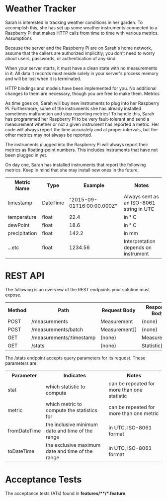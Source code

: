 # Weather Tracker

Sarah is interested in tracking weather conditions in her garden. To accomplish this, she has set up some weather instruments connected to a Raspberry Pi that makes HTTP calls from time to time with various metrics.
Assumptions

Because the server and the Raspberry Pi are on Sarah's home network, assume that the callers are authorized implicitly; you don't need to worry about users, passwords, or authentication of any kind.

When your server starts, it must have a clean state with no measurements in it. All data it records must reside solely in your server's process memory and will be lost when it is terminated.

HTTP bindings and models have been implemented for you. No additional changes to them are necessary, though you are free to make them.
Metrics

As time goes on, Sarah will buy new instruments to plug into her Raspberry Pi. Furthermore, some of the instruments she has already installed sometimes malfunction and stop reporting metrics! To handle this, Sarah has programmed her Raspberry Pi to be very fault-tolerant and send a measurement whether or not a given instrument has reported a metric. Her code will always report the time accurately and at proper intervals, but the other metrics may not always be reported.

The instruments plugged into the Raspberry Pi will always report their metrics as floating-point numbers. This includes instruments that have not been plugged in yet.

On day one, Sarah has installed instruments that report the following metrics. Keep in mind that she may install new ones in the future.
<table>
    <tr>
        <th>Metric Name</td>
		<th>Type</td>
		<th>Example</td>
		<th>Notes</td>
    </tr>
	<tr>
        <td>timestamp</td>
		<td>DateTime</td>
		<td>"2015-09-01T16:00:00.000Z"</td>
		<td>Always sent as an ISO-8061 string in UTC</td>
    </tr>
	<tr>
        <td>temperature</td>
		<td>float</td>
		<td>22.4</td>
		<td>in ° C</td>
    </tr>
	<tr>
        <td>dewPoint</td>
		<td>float</td>
		<td>18.6</td>
		<td>in ° C</td>
    </tr>
	<tr>
        <td>precipitation</td>
		<td>float</td>
		<td>142.2</td>
		<td>in mm</td>
    </tr>
	<tr>
        <td>...etc</td>
		<td>float</td>
		<td>1234.56</td>
		<td>Interpretation depends on instrument</td>
    </tr>
</table>

# REST API
The following is an overview of the REST endpoints your solution must expose.
<table>
    <tr>
        <th>Method</td>
		<th>Path</td>
		<th>Request Body</td>
		<th>Response Body</td>
    </tr>
	<tr>
        <td>POST</td>
		<td>/measurements</td>
		<td>Measurement</td>
		<td>(none)</td>
    </tr>
	<tr>
        <td>POST</td>
		<td>/measurements/batch</td>
		<td>Measurement[]</td>
		<td>(none)</td>
    </tr>
	<tr>
        <td>GET</td>
		<td>/measurements/:timestamp</td>
		<td>(none)</td>
		<td>Measurement</td>
    </tr>
	<tr>
        <td>GET</td>
		<td>/stats</td>
		<td>(none)</td>
		<td>Statistic[]</td>
    </tr>
</table>

The /stats endpoint accepts query parameters for its request. These parameters are:
<table>
    <tr>
        <th>Parameter</td>
		<th>Indicates</td>
		<th>Notes</td>
    </tr>
	<tr>
        <td>stat</td>
		<td>which statistic to compute</td>
		<td>can be repeated for more than one statistic</td>
    </tr>
	<tr>
        <td>metric</td>
		<td>which metric to compute the statistics for</td>
		<td>can be repeated for more than one metric</td>
    </tr>
	<tr>
        <td>fromDateTime</td>
		<td>the inclusive minimum date and time of the range</td>
		<td>in UTC, ISO-8061 format</td>
    </tr>
	<tr>
        <td>toDateTime</td>
		<td>the exclusive maximum date and time of the range</td>
		<td>in UTC, ISO-8061 format</td>
    </tr>
</table>

# Acceptance Tests
The acceptance tests (ATs) found in __features/**/*.feature__.